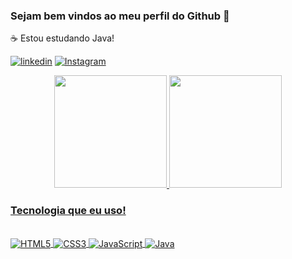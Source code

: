 ### Sejam bem vindos ao meu perfil do Github 👋
☕ Estou estudando Java!

[![linkedin](https://img.shields.io/badge/LinkedIn-0077B5?style=for-the-badge&logo=linkedin&logoColor=white)](https://www.linkedin.com/in/cristiano-mileski-382317140/)
[![Instagram](https://img.shields.io/badge/Instagram-E4405F?style=for-the-badge&logo=instagram&logoColor=white)](https://www.instagram.com/mileskicristiano/)

<div align="center">
  <a href="https://github.com/MileskiSilva">
  <img height="180em" src="https://github-readme-stats.vercel.app/api?username=MIleskiSilva&show_icons=true&theme=dracula&include_all_commits=true&count_private=true"/>
  <img height="180em" src="https://github-readme-stats.vercel.app/api/top-langs/?username=MIleskiSilva&layout=compact&langs_count=7&theme=dracula"/>
</div>
 
### Tecnologia que eu uso!

<div style="display: incline_block"><br/>
 <img align="center" alt="HTML5" src="https://img.shields.io/badge/HTML5-E34F26?style=for-the-badge&logo=html5&logoColor=white" />
 <img align="center" alt="CSS3" src="https://img.shields.io/badge/CSS3-1572B6?style=for-the-badge&logo=css3&logoColor=white" />
 <img align="center" alt="JavaScript" src="https://img.shields.io/badge/JavaScript-F7DF1E?style=for-the-badge&logo=javascript&logoColor=black" />
 <img align="center" alt="Java" src="https://img.shields.io/badge/Java-ED8B00?style=for-the-badge&logo=java&logoColor=whites"/>
 

 </div>


